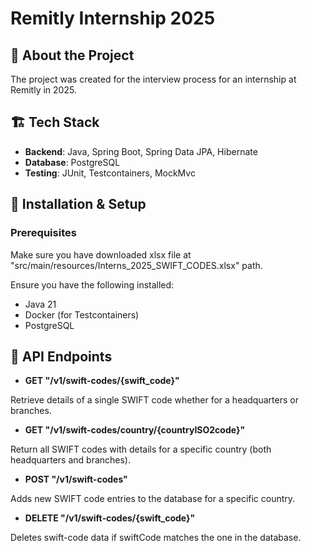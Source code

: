 # Remitly Internship 2025

## 📌 About the Project
The project was created for the interview process for an internship at Remitly in 2025.

## 🏗️ Tech Stack
- **Backend**: Java, Spring Boot, Spring Data JPA, Hibernate
- **Database**: PostgreSQL
- **Testing**: JUnit, Testcontainers, MockMvc

## 🔧 Installation & Setup  
### Prerequisites  

Make sure you have downloaded xlsx file at "src/main/resources/Interns_2025_SWIFT_CODES.xlsx" path.

Ensure you have the following installed:
- Java 21 
- Docker (for Testcontainers)  
- PostgreSQL

## 📖 API Endpoints
- **GET "/v1/swift-codes/{swift_code}"**

Retrieve details of a single SWIFT code whether for a headquarters or branches.

- **GET "/v1/swift-codes/country/{countryISO2code}"**

Return all SWIFT codes with details for a specific country (both headquarters and branches).

- **POST "/v1/swift-codes"**

Adds new SWIFT code entries to the database for a specific country.

- **DELETE "/v1/swift-codes/{swift_code}"**

Deletes swift-code data if swiftCode matches the one in the database.

